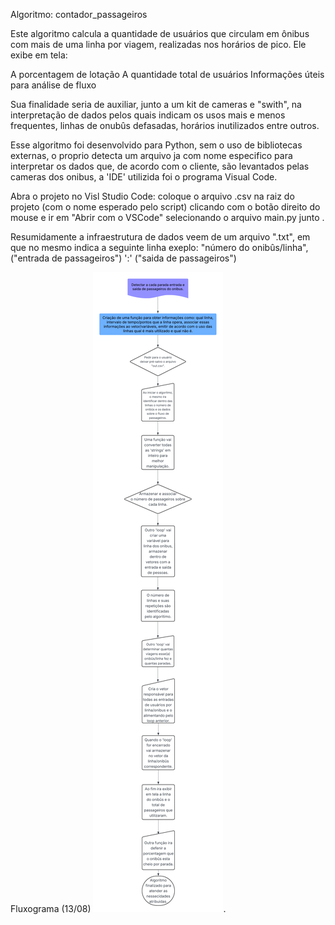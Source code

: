 Algoritmo: contador_passageiros

Este algoritmo calcula a quantidade de usuários que circulam em ônibus com mais de uma linha por viagem, realizadas nos horários de pico. Ele exibe em tela:

A porcentagem de lotação
A quantidade total de usuários
Informações úteis para análise de fluxo

Sua finalidade seria de auxiliar, junto a um kit de cameras e "swith", na interpretação de dados pelos quais indicam os usos mais e menos frequentes, linhas de onubûs defasadas, horários inutilizados entre outros. 

Esse algoritmo foi desenvolvido para Python, sem o uso de bibliotecas externas, o proprio detecta um arquivo ja com nome especifico para interpretar os dados que, de acordo com o cliente, são levantados pelas cameras dos onibus, a 'IDE' utilizida foi o programa Visual Code.

Abra o projeto no Visl Studio Code: coloque o arquivo .csv na raiz do projeto (com o nome esperado pelo script) clicando com o botão direito do mouse e ir em "Abrir com o VSCode" selecionando o arquivo main.py junto . 

Resumidamente a infraestrutura de dados veem de um arquivo ".txt", em que no mesmo indica a seguinte linha exeplo: "número do onibûs/linha",("entrada de passageiros") ':' ("saida de passageiros")  

Fluxograma (13/08)
![Alt text](https://github.com/Vitor-ALucn/contador_passageiros/blob/main/Contador%20de%20Passageiros.png).

